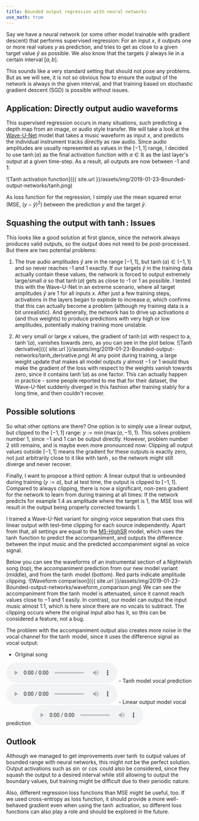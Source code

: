 ```yaml
---
title: Bounded output regression with neural networks
use_math: true
---
```


Say we have a neural network (or some other model trainable with gradient descent) that performs supervised regression: For an input $x$, it outputs one or more real values $y$ as prediction, and tries to get as close to a given target value $\hat{y}$ as possible. We also know that the targets $\hat{y}$ always lie in a certain interval $[a,b]$.

This sounds like a very standard setting that should not pose any problems.
But as we will see, it is not so obvious how to ensure the output of the network is always in the given interval, and that training based on stochastic gradient descent (SGD) is possible without issues.

## Application: Directly output audio waveforms

This supervised regression occurs in many situations, such predicting a depth map from an image, or audio style transfer.
We will take a look at the [Wave-U-Net](https://github.com/f90/Wave-U-Net) model that takes a music waveform as input $x$, and predicts the individual instrument tracks directly as raw audio.
Since audio amplitudes are usually represented as values in the $[-1,1]$ range, I decided to use $\tanh(a)$ as the final activation function with $a \in \mathbb{R}$ as the last layer's output at a given time-step.
As a result, all outputs are now between -1 and 1:

![Tanh activation function]({{ site.url }}/assets/img/2019-01-23-Bounded-output-networks/tanh.png)

As loss function for the regression, I simply use the mean squared error (MSE, $(y - \hat{y})^2$) between the prediction $y$ and the target $\hat{y}$.

## Squashing the output with $\tanh$: Issues

This looks like a good solution at first glance, since the network always produces valid outputs, so the output does not need to be post-processed.
But there are two potential problems:

1. The true audio amplitudes $\hat{y}$ are in the range $[-1,1]$, but $\tanh(a) \in (-1, 1)$ and so never reaches -1 and 1 exactly. 
If our targets $\hat{y}$ in the training data actually contain these values, the network is forced to output extremely large/small $a$ so that $\tanh(a)$ gets as close to -1 or 1 as possible.
I tested this with the Wave-U-Net in an extreme scenario, where all target amplitudes $\hat{y}$ are 1 for all inputs $x$.
After just a few training steps, activations in the layers began to explode to increase $a$, which confirms that this can actually become a problem (although my training data is a bit unrealistic).
And generally, the network has to drive up activations $a$ (and thus weights) to produce predictions with very high or low amplitudes, potentially making training more unstable.

2. At very small or large $x$ values, the gradient of $\tanh(a)$ with respect to a, $\tanh'(a)$, vanishes towards zero, as you can see in the plot below.
![Tanh derivative]({{ site.url }}/assets/img/2019-01-23-Bounded-output-networks/tanh_derivative.png)
At any point during training, a large weight update that makes all model outputs $y$ almost $-1$ or $1$ would thus make the gradient of the loss with respect to the weights vanish towards zero, since it contains $\tanh'(a)$ as one factor.
This can actually happen in practice - some people reported to me that for their dataset, the Wave-U-Net suddenly diverged in this fashion after training stably for a long time, and then couldn't recover. 

## Possible solutions

So what other options are there? 
One option is to simply use a linear output, but clipped to the $[-1,1]$ range: $y := \min(\max(a, -1), 1)$.
This solves problem number 1, since $-1$ and $1$ can be output directly.
However, problem number 2 still remains, and is maybe even more pronounced now: Clipping all output values outside $[-1,1]$ means the gradient for these outputs is exactly zero, not just arbitrarily close to it like with $\tanh$, so the network might still diverge and never recover.

Finally, I want to propose a third option: A linear output that is unbounded during training ($y := a$), but at test time, the output is clipped to $[-1,1]$. Compared to always clipping, there is now a significant, non-zero gradient for the network to learn from during training at all times:
If the network predicts for example $1.4$ as amplitude where the target is $1$, the MSE loss will result in the output being properly corrected towards $1$.

I trained a Wave-U-Net variant for singing voice separation that uses this linear output with test-time clipping for each source independently. Apart from that, all settings are equal to the [M5-HighSR](https://github.com/f90/Wave-U-Net) model, which uses the $\tanh$ function to predict the accompaniment, and outputs the difference between the input music and the predicted accompaniment signal as voice signal.

Below you can see the waveforms of an instrumental section of a Nightwish song (top), the accompaniment prediction from our new model variant (middle), and from the $\tanh$ model (bottom). Red parts indicate amplitude clipping.
![Waveform comparison]({{ site.url }}/assets/img/2019-01-23-Bounded-output-networks/waveform_comparison.png)
We can see the accompaniment from the $\tanh$ model is attenuated, since it cannot reach values close to $-1$ and $1$ easily. In contrast, our model can output the input music almost 1:1, which is here since there are no vocals to subtract. The clipping occurs where the original input also has it, so this can be considered a feature, not a bug.

The problem with the accompaniment output also creates more noise in the vocal channel for the $\tanh$ model, since it uses the difference signal as vocal output:

- Original song
<audio controls>
  <source src="{{ site.url }}/assets/audio/2019-01-23-Bounded-output-networks/nightwish_original.mp3" type="audio/mpeg">
Your browser does not support audio file playing!
</audio>
- Tanh model vocal prediction
<audio controls>
  <source src="{{ site.url }}/assets/audio/2019-01-23-Bounded-output-networks/nightwish_tanh_vocals.mp3" type="audio/mpeg">
Your browser does not support audio file playing!
</audio>
- Linear output model vocal prediction
<audio controls>
  <source src="{{ site.url }}/assets/audio/2019-01-23-Bounded-output-networks/nightwish_direct_vocals.mp3" type="audio/mpeg">
Your browser does not support audio file playing!
</audio>

## Outlook

Although we managed to get improvements over $\tanh$ to output values of bounded range with neural networks, this might not be the perfect solution. Output activations such as $\sin$ or $\cos$ could also be considered, since they squash the output to a desired interval while still allowing to output the boundary values, but training might be difficult due to their periodic nature.

Also, different regression loss functions than MSE might be useful, too. If we used cross-entropy as loss function, it should provide a more well-behaved gradient even when using the $\tanh$ activation, so different loss functions can also play a role and should be explored in the future.
